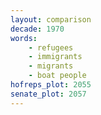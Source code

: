 ```yaml
---
layout: comparison
decade: 1970
words:
    - refugees
    - immigrants
    - migrants
    - boat people
hofreps_plot: 2055
senate_plot: 2057
---
```

